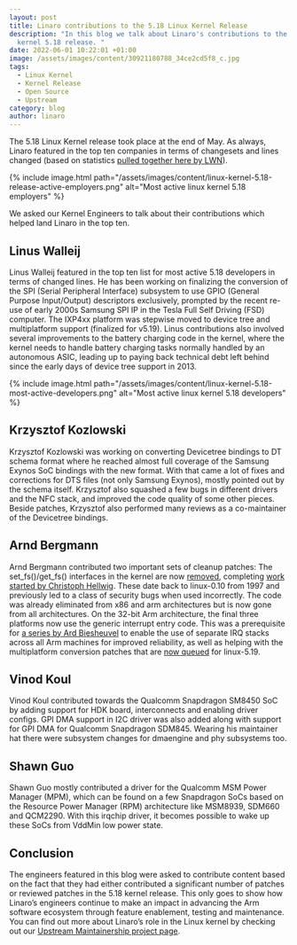 ```yaml
---
layout: post
title: Linaro contributions to the 5.18 Linux Kernel Release
description: "In this blog we talk about Linaro's contributions to the Linux
  kernel 5.18 release. "
date: 2022-06-01 10:22:01 +01:00
image: /assets/images/content/30921180788_34ce2cd5f8_c.jpg
tags:
  - Linux Kernel
  - Kernel Release
  - Open Source
  - Upstream
category: blog
author: linaro
---
```

The 5.18 Linux Kernel release took place at the end of May. As always, Linaro featured in the top ten companies in terms of changesets and lines changed (based on statistics [pulled together here by LWN](https://lwn.net/Articles/895800/)).

{% include image.html path="/assets/images/content/linux-kernel-5.18-release-active-employers.png" alt="Most active linux kernel 5.18 employers" %}

We asked our Kernel Engineers to talk about their contributions which helped land Linaro in the top ten. 

## Linus Walleij

Linus Walleij featured in the top ten list for most active 5.18 developers in terms of changed lines. 
He has been working on finalizing the conversion of the SPI (Serial Peripheral Interface)  subsystem to use GPIO (General Purpose Input/Output) descriptors exclusively, prompted by the recent re-use of early 2000s Samsung SPI IP in the Tesla Full Self Driving (FSD) computer. The IXP4xx platform was stepwise moved to device tree and multiplatform support (finalized for v5.19). Linus contributions also involved several improvements to the battery charging code in the kernel, where the kernel needs to handle battery charging tasks normally handled by an autonomous ASIC, leading up to paying back technical debt left behind since the early days of device tree support in 2013.

{% include image.html path="/assets/images/content/linux-kernel-5.18-most-active-developers.png" alt="Most active linux kernel 5.18 developers" %}

## Krzysztof Kozlowski

Krzysztof Kozlowski was working on converting Devicetree bindings to DT schema format where he reached almost full coverage of the Samsung Exynos SoC bindings with the new format.  With that came a lot of fixes and corrections for DTS files (not only Samsung Exynos), mostly pointed out by the schema itself.  Krzysztof also squashed a few bugs in different drivers and the NFC stack, and improved the code quality of some other pieces. Beside patches, Krzysztof also performed many reviews as a co-maintainer of the Devicetree bindings.

## Arnd Bergmann

Arnd Bergmann contributed two important sets of cleanup patches: The set_fs()/get_fs() interfaces in the kernel are now [removed](https://git.kernel.org/pub/scm/linux/kernel/git/torvalds/linux.git/commit/?id=16477cdfefdb494), completing [work started by Christoph Hellwig](https://lwn.net/Articles/832121/). These date back to linux-0.10 from 1997 and previously led to a class of security bugs when used incorrectly. The code was already eliminated from x86 and arm architectures but is now gone from all architectures. On the 32-bit Arm architecture, the final three platforms now use the generic interrupt entry code. This was a prerequisite for [a series by Ard Biesheuvel](https://git.kernel.org/pub/scm/linux/kernel/git/torvalds/linux.git/commit/arch/arm/kernel?id=9c0e6a89b59) to enable the use of separate IRQ stacks across all Arm machines for improved reliability, as well as helping with the multiplatform conversion patches that are [now queued](https://lore.kernel.org/linux-arm-kernel/CAK8P3a3gqQbZG5gdh_cRmGx8B6XR8CGYcXN7wMu-YmCBwD1wGQ@mail.gmail.com/) for linux-5.19.

## Vinod Koul

Vinod Koul contributed towards the Qualcomm Snapdragon SM8450 SoC by adding support for HDK board, interconnects and  enabling driver configs. GPI DMA support in I2C driver was also added along with support for GPI DMA for Qualcomm Snapdragon SDM845. Wearing his maintainer hat there were subsystem changes for dmaengine and phy subsystems too.

## Shawn Guo

Shawn Guo mostly contributed a driver for the Qualcomm MSM Power Manager (MPM), which can be found on a few Snapdragon SoCs based on the Resource Power Manager (RPM) architecture like MSM8939, SDM660 and QCM2290. With this irqchip driver, it becomes possible to wake up these SoCs from VddMin low power state.

## Conclusion

The engineers featured in this blog were asked to contribute content based on the fact that they had either contributed a significant number of patches or reviewed patches in the 5.18 kernel release. This only goes to show how Linaro’s engineers continue to make an impact in advancing the Arm software ecosystem through feature enablement, testing and maintenance. You can find out more about Linaro’s role in the Linux kernel by checking out our [Upstream Maintainership project page](https://linaro.atlassian.net/wiki/spaces/UM/overview).